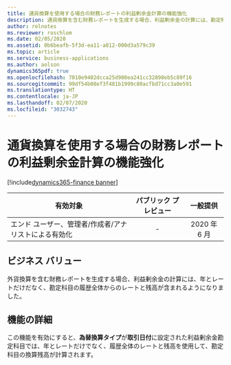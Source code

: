 ```yaml
---
title: 通貨換算を使用する場合の財務レポートの利益剰余金計算の機能強化
description: 通貨換算を含む財務レポートを生成する場合、利益剰余金の計算には、勘定科目の履歴全体からのレートと残高が含まれるようになりました。
author: relnotes
ms.reviewer: roschlom
ms.date: 02/05/2020
ms.assetid: 0b6beafb-5f3d-ea11-a812-000d3a579c39
ms.topic: article
ms.service: business-applications
ms.author: aolson
dynamics365pdf: true
ms.openlocfilehash: 7010e9402dcca25d908ea241cc32898eb5c89f16
ms.sourcegitcommit: 99df54b08ef3f481b1999c80acfbd71cc3a0e591
ms.translationtype: HT
ms.contentlocale: ja-JP
ms.lasthandoff: 02/07/2020
ms.locfileid: "3032743"
---
```

# <a name="retained-earnings-calculation-enhancements-for-financial-reporting-when-using-currency-translation"></a>通貨換算を使用する場合の財務レポートの利益剰余金計算の機能強化
[!include[dynamics365-finance banner](../includes/dynamics365-finance.md)]

| 有効対象    |  パブリック プレビュー | 一般提供 | 
| ---------- | :----------: |:----------: |
|エンド ユーザー、管理者/作成者/アナリストによる有効化|-| 2020 年 6 月|


## <a name="business-value"></a>ビジネス バリュー
<!-- bv start -->
外貨換算を含む財務レポートを生成する場合、利益剰余金の計算には、年とレートだけだなく、勘定科目の履歴全体からのレートと残高が含まれるようになりました。
<!-- bv end -->



## <a name="feature-details"></a>機能の詳細
<!--feature detail start -->
この機能を有効にすると、**為替換算タイプ**が**取引日付**に設定された利益剰余金勘定科目では、年とレートだけでなく、履歴全体のレートと残高を使用して、勘定科目の換算残高が計算されます。
<!--feature detail end -->









